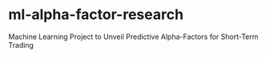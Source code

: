 # ml-alpha-factor-research
Machine Learning Project to Unveil Predictive Alpha-Factors for Short-Term Trading
